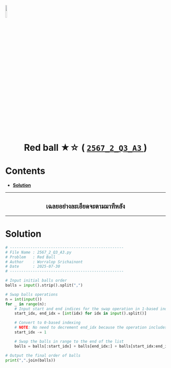 <p align="left">
  <a href="../../README.md">
    <img src="../../../../Z99-OTHERS/00-common/00-back.png" style="width:10%">
  </a>
</p>

<div align="center">
  <h1>
    Red ball ★☆ (
      <a href="https://drive.google.com/file/d/1xhNd3hF-0datqyz816erb_OIuLOHxJ79/view?usp=sharing">
        <code>2567_2_Q3_A3</code>
      </a>
    )
  </h1>
</div>

# Contents

-   [**Solution**](#solution)

---

<div align="center">
  <h2>เฉลยอย่างละเอียดจะตามมาทีหลัง</h2>
</div>

---

# Solution

```python
# --------------------------------------------------
# File Name : 2567_2_Q3_A3.py
# Problem   : Red Ball
# Author    : Worralop Srichainont
# Date      : 2025-07-30
# --------------------------------------------------

# Input initial balls order
balls = input().strip().split(",")

# Swap balls operations
n = int(input())
for _ in range(n):
    # Input start and end indices for the swap operation in 1-based indexing
    start_idx, end_idx = [int(idx) for idx in input().split()]

    # Convert to 0-based indexing
    # NOTE: No need to decrement end_idx because the operation includes the end index
    start_idx -= 1

    # Swap the balls in range to the end of the list
    balls = balls[:start_idx] + balls[end_idx:] + balls[start_idx:end_idx]

# Output the final order of balls
print(",".join(balls))
```
